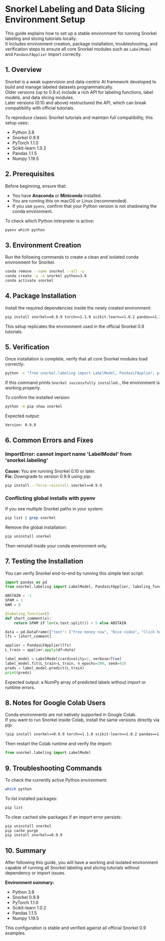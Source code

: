# Snorkel Labeling and Data Slicing Environment Setup

This guide explains how to set up a stable environment for running Snorkel labeling and slicing tutorials locally.  
It includes environment creation, package installation, troubleshooting, and verification steps to ensure all core Snorkel modules such as `LabelModel` and `PandasLFApplier` import correctly.

## 1. Overview

Snorkel is a weak supervision and data-centric AI framework developed to build and manage labeled datasets programmatically.  
Older versions (up to 0.9.x) include a rich API for labeling functions, label models, and data slicing modules.  
Later versions (0.10 and above) restructured the API, which can break compatibility with official tutorials.  

To reproduce classic Snorkel tutorials and maintain full compatibility, this setup uses:

- Python 3.8
- Snorkel 0.9.9
- PyTorch 1.1.0
- Scikit-learn 1.0.2
- Pandas 1.1.5
- Numpy 1.19.5

## 2. Prerequisites

Before beginning, ensure that:
- You have **Anaconda** or **Miniconda** installed.
- You are running this on macOS or Linux (recommended).  
- If you use `pyenv`, confirm that your Python version is not shadowing the conda environment.

To check which Python interpreter is active:
```bash
pyenv which python
```

## 3. Environment Creation

Run the following commands to create a clean and isolated conda environment for Snorkel.

```bash
conda remove --name snorkel --all -y
conda create -y -n snorkel python=3.8
conda activate snorkel
```

## 4. Package Installation

Install the required dependencies inside the newly created environment:

```bash
pip install snorkel==0.9.9 torch==1.1.0 scikit-learn==1.0.2 pandas==1.1.5 numpy==1.19.5
```

This setup replicates the environment used in the official Snorkel 0.9 tutorials.

## 5. Verification

Once installation is complete, verify that all core Snorkel modules load correctly:

```bash
python -c "from snorkel.labeling import LabelModel, PandasLFApplier; print('Snorkel successfully installed.')"
```

If this command prints `Snorkel successfully installed.`, the environment is working properly.

To confirm the installed version:
```bash
python -m pip show snorkel
```
Expected output:
```
Version: 0.9.9
```

## 6. Common Errors and Fixes

### ImportError: cannot import name 'LabelModel' from 'snorkel.labeling'
**Cause:** You are running Snorkel 0.10 or later.  
**Fix:** Downgrade to version 0.9.9 using pip:
```bash
pip install --force-reinstall snorkel==0.9.9
```

### Conflicting global installs with pyenv
If you see multiple Snorkel paths in your system:
```bash
pip list | grep snorkel
```
Remove the global installation:
```bash
pip uninstall snorkel
```
Then reinstall inside your conda environment only.

## 7. Testing the Installation

You can verify Snorkel end-to-end by running this simple test script:

```python
import pandas as pd
from snorkel.labeling import LabelModel, PandasLFApplier, labeling_function

ABSTAIN = -1
SPAM = 1
HAM = 0

@labeling_function()
def short_comment(x):
    return SPAM if len(x.text.split()) < 5 else ABSTAIN

data = pd.DataFrame({"text": ["Free money now", "Nice video", "Click here", "Awesome content", "Shakira rocks!"]})
lfs = [short_comment]

applier = PandasLFApplier(lfs)
L_train = applier.apply(df=data)

label_model = LabelModel(cardinality=2, verbose=True)
label_model.fit(L_train=L_train, n_epochs=200, seed=42)
preds = label_model.predict(L_train)
print(preds)
```

Expected output: a NumPy array of predicted labels without import or runtime errors.

## 8. Notes for Google Colab Users

Conda environments are not natively supported in Google Colab.  
If you want to run Snorkel inside Colab, install the same versions directly via pip:

```bash
!pip install snorkel==0.9.9 torch==1.1.0 scikit-learn==1.0.2 pandas==1.1.5 numpy==1.19.5
```

Then restart the Colab runtime and verify the import:
```python
from snorkel.labeling import LabelModel
```

## 9. Troubleshooting Commands

To check the currently active Python environment:
```bash
which python
```

To list installed packages:
```bash
pip list
```

To clear cached site-packages if an import error persists:
```bash
pip uninstall snorkel
pip cache purge
pip install snorkel==0.9.9
```

## 10. Summary

After following this guide, you will have a working and isolated environment capable of running all Snorkel labeling and slicing tutorials without dependency or import issues.  

**Environment summary:**
- Python 3.8  
- Snorkel 0.9.9  
- PyTorch 1.1.0  
- Scikit-learn 1.0.2  
- Pandas 1.1.5  
- Numpy 1.19.5  

This configuration is stable and verified against all official Snorkel 0.9 examples.

